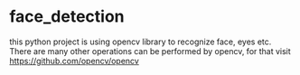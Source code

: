 # face_detection
this python project is using opencv library to recognize face, eyes etc.
There are many other operations can be performed by opencv, for that visit https://github.com/opencv/opencv

